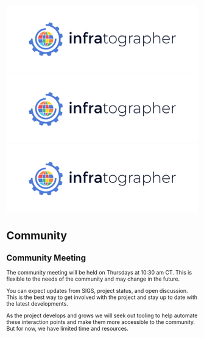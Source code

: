 ![logo](https://github.com/infratographer/website/blob/main/source/theme/assets/pictures/logo.jpg?raw=true)
![logo](https://github.com/infratographer/website/blob/main/source/theme/assets/pictures/logo.jpg?raw=true)
![text](files/logo.jpg)
#  Community

## Community Meeting

The community meeting will be held on Thursdays at 10:30 am CT. This is flexible to the needs of the community and may change in the future.

You can expect updates from SIGS, project status, and open discussion. This is the best way to get involved with the project and stay up to date with the latest developments.

As the project develops and grows we will seek out tooling to help automate these interaction points and make them more accessible to the community. But for now, we have limited time and resources.